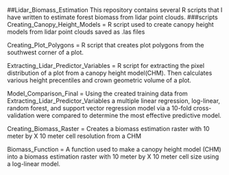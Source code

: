 ##Lidar_Biomass_Estimation
This repository contains several R scripts that I have written to estimate forest biomass from lidar point clouds.
###scripts
Creating_Canopy_Height_Models = R script used to create canopy height models from lidar point clouds saved as .las files

Creating_Plot_Polygons = R script that creates plot polygons from the southwest corner of a plot. 

Extracting_Lidar_Predictor_Variables = R script for extracting the pixel distribution of a plot from a canopy height model(CHM). Then calculates various height precentiles and crown geometric volume of a plot.

Model_Comparison_Final = Using the created training data from Extracting_Lidar_Predictor_Variables a multiple linear regression, log-linear, random forest, and support vector regression model via a 10-fold cross-validation were compared to determine the most effective predictive model.

Creating_Biomass_Raster = Creates a biomass estimation raster with 10 meter by X 10 meter cell resolution from a CHM

Biomass_Function = A function used to make a canopy height model (CHM) into a biomass estimation raster with 10 meter by X 10 meter cell size using a log-linear model.
